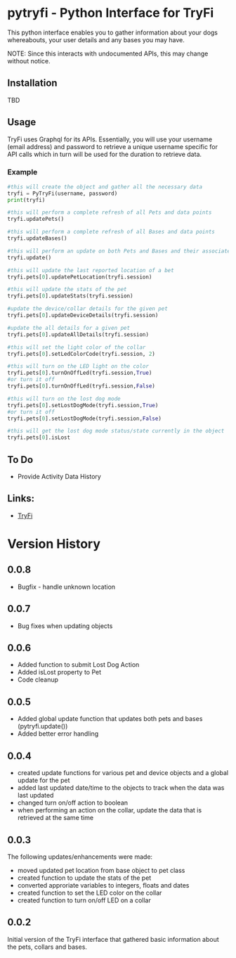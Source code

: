 # pytryfi - Python Interface for TryFi
This python interface enables you to gather information about your dogs whereabouts, your user details and any bases you may have.

NOTE: Since this interacts with undocumented APIs, this may change without notice.

## Installation
TBD

## Usage
TryFi uses Graphql for its APIs. Essentially, you will use your username (email address) and password to retrieve a unique username specific for API calls which in turn will be used for the duration to retrieve data.

### Example
```python
#this will create the object and gather all the necessary data
tryfi = PyTryFi(username, password)
print(tryfi)

#this will perform a complete refresh of all Pets and data points
tryfi.updatePets()

#this will perform a complete refresh of all Bases and data points
tryfi.updateBases()

#this will perform an update on both Pets and Bases and their associated data points
tryfi.update()

#this will update the last reported location of a bet
tryfi.pets[0].updatePetLocation(tryfi.session)

#this will update the stats of the pet 
tryfi.pets[0].updateStats(tryfi.session)

#update the device/collar details for the given pet
tryfi.pets[0].updateDeviceDetails(tryfi.session)

#update the all details for a given pet
tryfi.pets[0].updateAllDetails(tryfi.session)

#this will set the light color of the collar
tryfi.pets[0].setLedColorCode(tryfi.session, 2)

#this will turn on the LED light on the color
tryfi.pets[0].turnOnOffLed(tryfi.session,True)
#or turn it off
tryfi.pets[0].turnOnOffLed(tryfi.session,False)

#this will turn on the lost dog mode
tryfi.pets[0].setLostDogMode(tryfi.session,True)
#or turn it off
tryfi.pets[0].setLostDogMode(tryfi.session,False)

#this will get the lost dog mode status/state currently in the object
tryfi.pets[0].isLost
```

## To Do
* Provide Activity Data History

## Links:
* [TryFi](https://tryfi.com/)

# Version History
## 0.0.8
* Bugfix - handle unknown location

## 0.0.7
* Bug fixes when updating objects

## 0.0.6
* Added function to submit Lost Dog Action
* Added isLost property to Pet
* Code cleanup

## 0.0.5
* Added global update function that updates both pets and bases (pytryfi.update())
* Added better error handling

## 0.0.4
* created update functions for various pet and device objects and a global update for the pet
* added last updated date/time to the objects to track when the data was last updated
* changed turn on/off action to boolean
* when performing an action on the collar, update the data that is retrieved at the same time

## 0.0.3
The following updates/enhancements were made:
* moved updated pet location from base object to pet class
* created function to update the stats of the pet
* converted approriate variables to integers, floats and dates
* created function to set the LED color on the collar
* created function to turn on/off LED on a collar

## 0.0.2
Initial version of the TryFi interface that gathered basic information about the pets, collars and bases.